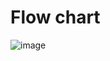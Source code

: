 # Flow chart
![image](https://user-images.githubusercontent.com/101259618/161376959-f00e0b0a-e49a-46b2-a0fe-60b1bb9244ad.png)

